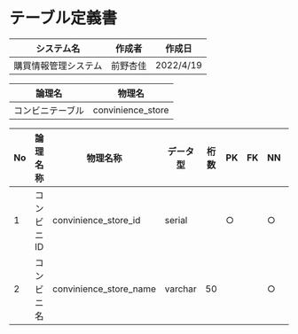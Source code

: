 # テーブル定義書

|システム名|作成者|作成日|
|----|----|----|
|購買情報管理システム|前野杏佳|2022/4/19|

|論理名|物理名|
|----|----|
|コンビニテーブル|convinience_store|

|No|論理名称|物理名称|データ型|桁数|PK|FK|NN|初期値|備考|
|----|----|----|----|----|----|----|----|----|----|
|1|コンビニID|convinience_store_id|serial||○||○|-||
|2|コンビニ名|convinience_store_name|varchar|50|||○|-||
